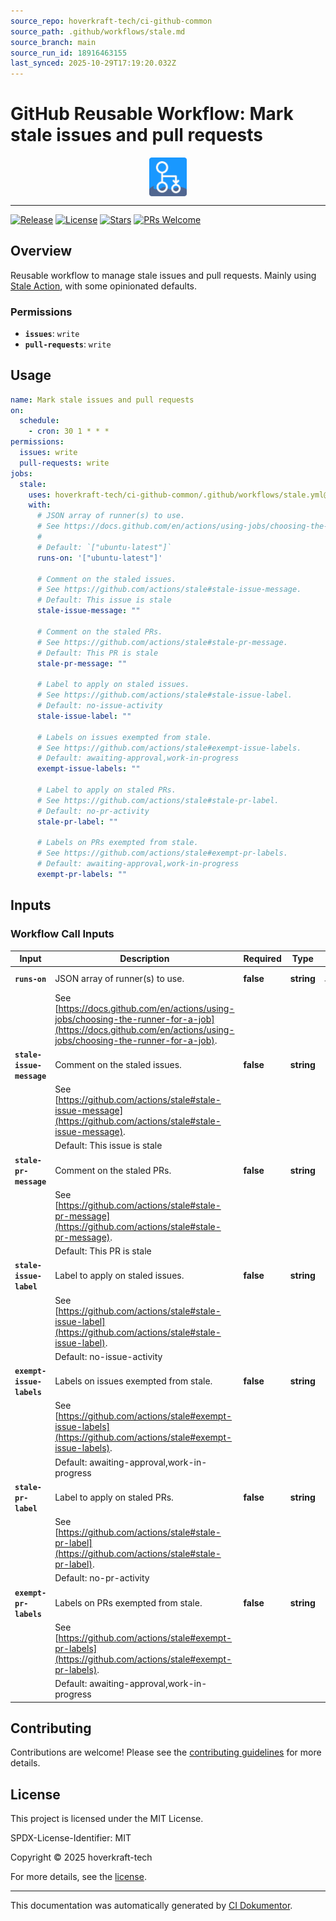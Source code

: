```yaml
---
source_repo: hoverkraft-tech/ci-github-common
source_path: .github/workflows/stale.md
source_branch: main
source_run_id: 18916463155
last_synced: 2025-10-29T17:19:20.032Z
---
```


<!-- header:start -->

# GitHub Reusable Workflow: Mark stale issues and pull requests

<div align="center">
  <img src="../logo.svg" width="60px" align="center" alt="Mark stale issues and pull requests" />
</div>

---

<!-- header:end -->

<!-- badges:start -->

[![Release](https://img.shields.io/github/v/release/hoverkraft-tech/ci-github-common)](https://github.com/hoverkraft-tech/ci-github-common/releases)
[![License](https://img.shields.io/github/license/hoverkraft-tech/ci-github-common)](http://choosealicense.com/licenses/mit/)
[![Stars](https://img.shields.io/github/stars/hoverkraft-tech/ci-github-common?style=social)](https://img.shields.io/github/stars/hoverkraft-tech/ci-github-common?style=social)
[![PRs Welcome](https://img.shields.io/badge/PRs-welcome-brightgreen.svg)](https://github.com/hoverkraft-tech/ci-github-common/blob/main/CONTRIBUTING.md)

<!-- badges:end -->

<!-- overview:start -->

## Overview

Reusable workflow to manage stale issues and pull requests.
Mainly using [Stale Action](https://github.com/actions/stale), with some opinionated defaults.

### Permissions

- **`issues`**: `write`
- **`pull-requests`**: `write`

<!-- overview:end -->

<!-- usage:start -->

## Usage

```yaml
name: Mark stale issues and pull requests
on:
  schedule:
    - cron: 30 1 * * *
permissions:
  issues: write
  pull-requests: write
jobs:
  stale:
    uses: hoverkraft-tech/ci-github-common/.github/workflows/stale.yml@b7dd413209df265bef8d7eb0efb117eaabc684c4 # 0.27.0
    with:
      # JSON array of runner(s) to use.
      # See https://docs.github.com/en/actions/using-jobs/choosing-the-runner-for-a-job.
      #
      # Default: `["ubuntu-latest"]`
      runs-on: '["ubuntu-latest"]'

      # Comment on the staled issues.
      # See https://github.com/actions/stale#stale-issue-message.
      # Default: This issue is stale
      stale-issue-message: ""

      # Comment on the staled PRs.
      # See https://github.com/actions/stale#stale-pr-message.
      # Default: This PR is stale
      stale-pr-message: ""

      # Label to apply on staled issues.
      # See https://github.com/actions/stale#stale-issue-label.
      # Default: no-issue-activity
      stale-issue-label: ""

      # Labels on issues exempted from stale.
      # See https://github.com/actions/stale#exempt-issue-labels.
      # Default: awaiting-approval,work-in-progress
      exempt-issue-labels: ""

      # Label to apply on staled PRs.
      # See https://github.com/actions/stale#stale-pr-label.
      # Default: no-pr-activity
      stale-pr-label: ""

      # Labels on PRs exempted from stale.
      # See https://github.com/actions/stale#exempt-pr-labels.
      # Default: awaiting-approval,work-in-progress
      exempt-pr-labels: ""
```

<!-- usage:end -->

<!-- inputs:start -->

## Inputs

### Workflow Call Inputs

| **Input**                 | **Description**                                                                    | **Required** | **Type**   | **Default**         |
| ------------------------- | ---------------------------------------------------------------------------------- | ------------ | ---------- | ------------------- |
| **`runs-on`**             | JSON array of runner(s) to use.                                                    | **false**    | **string** | `["ubuntu-latest"]` |
|                           | See [https://docs.github.com/en/actions/using-jobs/choosing-the-runner-for-a-job](https://docs.github.com/en/actions/using-jobs/choosing-the-runner-for-a-job). |              |            |                     |
| **`stale-issue-message`** | Comment on the staled issues.                                                      | **false**    | **string** | -                   |
|                           | See [https://github.com/actions/stale#stale-issue-message](https://github.com/actions/stale#stale-issue-message).                        |              |            |                     |
|                           | Default: This issue is stale                                                       |              |            |                     |
| **`stale-pr-message`**    | Comment on the staled PRs.                                                         | **false**    | **string** | -                   |
|                           | See [https://github.com/actions/stale#stale-pr-message](https://github.com/actions/stale#stale-pr-message).                           |              |            |                     |
|                           | Default: This PR is stale                                                          |              |            |                     |
| **`stale-issue-label`**   | Label to apply on staled issues.                                                   | **false**    | **string** | -                   |
|                           | See [https://github.com/actions/stale#stale-issue-label](https://github.com/actions/stale#stale-issue-label).                          |              |            |                     |
|                           | Default: no-issue-activity                                                         |              |            |                     |
| **`exempt-issue-labels`** | Labels on issues exempted from stale.                                              | **false**    | **string** | -                   |
|                           | See [https://github.com/actions/stale#exempt-issue-labels](https://github.com/actions/stale#exempt-issue-labels).                        |              |            |                     |
|                           | Default: awaiting-approval,work-in-progress                                        |              |            |                     |
| **`stale-pr-label`**      | Label to apply on staled PRs.                                                      | **false**    | **string** | -                   |
|                           | See [https://github.com/actions/stale#stale-pr-label](https://github.com/actions/stale#stale-pr-label).                             |              |            |                     |
|                           | Default: no-pr-activity                                                            |              |            |                     |
| **`exempt-pr-labels`**    | Labels on PRs exempted from stale.                                                 | **false**    | **string** | -                   |
|                           | See [https://github.com/actions/stale#exempt-pr-labels](https://github.com/actions/stale#exempt-pr-labels).                           |              |            |                     |
|                           | Default: awaiting-approval,work-in-progress                                        |              |            |                     |

<!-- inputs:end -->

<!-- secrets:start -->
<!-- secrets:end -->

<!-- outputs:start -->
<!-- outputs:end -->

<!-- examples:start -->
<!-- examples:end -->

<!--
// jscpd:ignore-start
-->

<!-- contributing:start -->

## Contributing

Contributions are welcome! Please see the [contributing guidelines](https://github.com/hoverkraft-tech/ci-github-common/blob/main/CONTRIBUTING.md) for more details.

<!-- contributing:end -->

<!-- security:start -->
<!-- security:end -->

<!-- license:start -->

## License

This project is licensed under the MIT License.

SPDX-License-Identifier: MIT

Copyright © 2025 hoverkraft-tech

For more details, see the [license](http://choosealicense.com/licenses/mit/).

<!-- license:end -->

<!-- generated:start -->

---

This documentation was automatically generated by [CI Dokumentor](https://github.com/hoverkraft-tech/ci-dokumentor).

<!-- generated:end -->

<!--
// jscpd:ignore-end
-->
